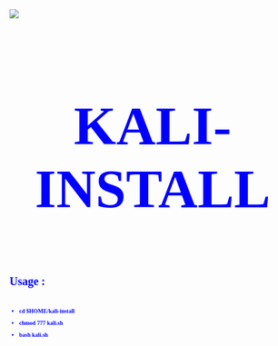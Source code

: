 <html>
  <body>
 <img src='https://encrypted-tbn0.gstatic.com/images?q=tbn:ANd9GcSwtgYAPoeOcPW9GrU802S7LI2l4KuGVyz0SQ&usqp=CAU'/>

 <font color=blue size='10px' face='tahoma'>
 <h1> <p align='center'> <b> KALI-INSTALL <br> </h1>
  </body>

 <font size='1px'>
 <h1>  Usage : </h1>
<br>

 * cd $HOME/kali-install

* chmod 777 kali.sh

* bash kali.sh
</html>
